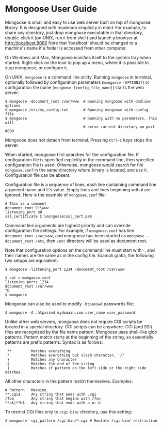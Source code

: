 # Mongoose User Guide

Mongoose is small and easy to use web server built on top of
mongoose library. It is designed with maximum simplicity in mind. For example,
to share any directory, just drop mongoose executable in that directory,
double-click it (on UNIX, run it from shell) and launch a browser at
[http://localhost:8080](http://localhost:8080) Note that 'localhost' should
be changed to a machine's name if a folder is accessed from other computer.

On Windows and Mac, Mongoose iconifies itself to the system tray when started.
Right-click on the icon to pop up a menu, where it is possible to stop
mongoose, or configure it.

On UNIX, `mongoose` is a command line utility. Running `mongoose` in
terminal, optionally followed by configuration parameters
(`mongoose [OPTIONS]`) or configuration file name
(`mongoose [config_file_name]`) starts the
web server:

    $ mongoose -document_root /var/www  # Running mongoose with cmdline options
    $ mongoose /etc/my_config.txt       # Running mongoose with config file
    $ mongoose                          # Running with no parameters. This will
                                        # serve current directory on port 8080

Mongoose does not detach from terminal. Pressing `Ctrl-C` keys
stops the server.

When started, mongoose first searches for the configuration file.
If configuration file is specified explicitly in the command line, then
specified configuration file is used.
Otherwise, mongoose would search for file `mongoose.conf` in the same directory
where binary is located, and use it. Configuration file can be absent.

Configuration file is a sequence of lines, each line containing
command line argument name and it's value. Empty lines and lines beginning
with `#` are ignored. Here is the example of `mongoose.conf` file:

    # This is a comment
    document_root C:\www
    listening_port 80
    ssl_certificate C:\mongoose\ssl_cert.pem

Command line arguments are highest priority and can override
configuration file settings. For example, if `mongoose.conf` has line
`document_root /var/www`, and mongoose has been started as
`mongoose -document_root /etc`, then `/etc` directory will be used as
document root.

Note that configuration options on the command line must start with `-`,
and their names are the same as in the config file. Exampli gratia,
the following two setups are equivalent:

    $ mongoose -listening_port 1234 -document_root /var/www

    $ cat > mongoose.conf
    listening_ports 1234
    document_root /var/www
    ^D
    $ mongoose

Mongoose can also be used to modify `.htpasswd` passwords file:

    $ mongoose -A .htpasswd mydomain.com user_name user_password

Unlike other web servers, mongoose does not require CGI scripts be located in
a special directory. CGI scripts can be anywhere. CGI (and SSI) files are
recognized by the file name pattern. Mongoose uses shell-like glob
patterns. Pattern match starts at the beginning of the string, so essentially
patterns are prefix patterns. Syntax is as follows:

     **         Matches everything
     *          Matches everything but slash character, '/'
     ?          Matches any character
     $          Matches the end of the string
     |          Matches if pattern on the left side or the right side matches.

All other characters in the pattern match themselves. Examples:

    # Pattern   Meaning
    **.cgi$     Any string that ends with .cgi
    /foo        Any string that begins with /foo
    **a$|**b$   Any string that ends with a or b

To restrict CGI files only to `/cgi-bin/` directory, use this setting:

    $ mongoose -cgi_pattern /cgi-bin/*.cgi # Emulate /cgi-bin/ restriction
